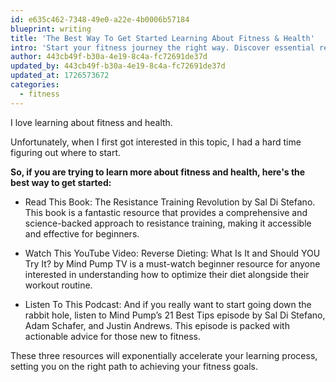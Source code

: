 ```yaml
---
id: e635c462-7348-49e0-a22e-4b0006b57184
blueprint: writing
title: 'The Best Way To Get Started Learning About Fitness & Health'
intro: 'Start your fitness journey the right way. Discover essential resources, avoid common mistakes, and build sustainable healthy habits from day one.'
author: 443cb49f-b30a-4e19-8c4a-fc72691de37d
updated_by: 443cb49f-b30a-4e19-8c4a-fc72691de37d
updated_at: 1726573672
categories:
  - fitness
---
```

I love learning about fitness and health.

Unfortunately, when I first got interested in this topic, I had a hard time figuring out where to start.

**So, if you are trying to learn more about fitness and health, here's the best way to get started:**
- Read This Book: 
The Resistance Training Revolution by Sal Di Stefano. This book is a fantastic resource that provides a comprehensive and science-backed approach to resistance training, making it accessible and effective for beginners.

- Watch This YouTube Video: 
Reverse Dieting: What Is It and Should YOU Try It? by Mind Pump TV is a must-watch beginner resource for anyone interested in understanding how to optimize their diet alongside their workout routine.

- Listen To This Podcast: 
And if you really want to start going down the rabbit hole, listen to Mind Pump’s 21 Best Tips episode by Sal Di Stefano, Adam Schafer, and Justin Andrews. This episode is packed with actionable advice for those new to fitness.

These three resources will exponentially accelerate your learning process, setting you on the right path to achieving your fitness goals.